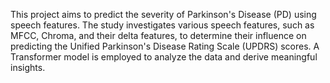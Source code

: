 This project aims to predict the severity of Parkinson's Disease (PD) using speech features. The study investigates various speech features, such as MFCC, Chroma, and their delta features, to determine their influence on predicting the Unified Parkinson's Disease Rating Scale (UPDRS) scores. A Transformer model is employed to analyze the data and derive meaningful insights.
